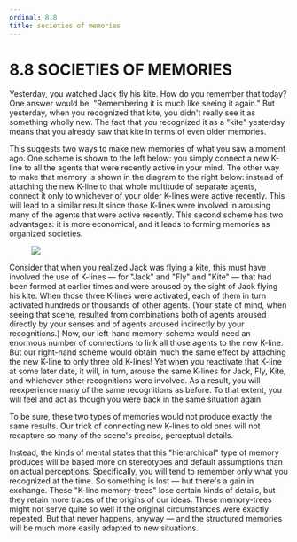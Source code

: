 ```yaml
---
ordinal: 8.8
title: societies of memories
---
```


# 8.8 SOCIETIES OF MEMORIES

Yesterday, you watched Jack fly his kite. How do you remember that today? One answer would be, "Remembering it is much like seeing it again." But yesterday, when you recognized that kite, you didn't really see it as something wholly new. The fact that you recognized it as a "kite" yesterday means that you already saw that kite in terms of even older memories.

This suggests two ways to make new memories of what you saw a moment ago. One scheme is shown to the left below: you simply connect a new K-line to all the agents that were recently active in your mind. The other way to make that memory is shown in the diagram to the right below: instead of attaching the new K-line to that whole multitude of separate agents, connect it only to whichever of your older K-lines were active recently. This will lead to a similar result since those K-lines were involved in arousing many of the agents that were active recently. This second scheme has two advantages: it is more economical, and it leads to forming memories as organized societies.

<figure><img src="/images/ch8/8-7.png"></img></figure>
Consider that when you realized Jack was flying a kite, this must have involved the use of K-lines &mdash; for "Jack" and "Fly" and "Kite" &mdash; that had been formed at earlier times and were aroused by the sight of Jack flying his kite. When those three K-lines were activated, each of them in turn activated hundreds or thousands of other agents. (Your state of mind, when seeing that scene, resulted from combinations both of agents aroused directly by your senses and of agents aroused indirectly by your recognitions.) Now, our left-hand memory-scheme would need an enormous number of connections to link all those agents to the new K-line. But our right-hand scheme would obtain much the same effect by attaching the new K-line to only three old K-lines! Yet when you reactivate that K-line at some later date, it will, in turn, arouse the same K-lines for Jack, Fly, Kite, and whichever other recognitions were involved. As a result, you will reexperience many of the same recognitions as before. To that extent, you will feel and act as though you were back in the same situation again.

To be sure, these two types of memories would not produce exactly the same results. Our trick of connecting new K-lines to old ones will not recapture so many of the scene's precise, perceptual details.

Instead, the kinds of mental states that this "hierarchical" type of memory produces will be based more on stereotypes and default assumptions than on actual perceptions. Specifically, you will tend to remember only what you recognized at the time. So something is lost &mdash; but there's a gain in exchange. These "K-line memory-trees" lose certain kinds of details, but they retain more traces of the origins of our ideas. These memory-trees might not serve quite so well if the original circumstances were exactly repeated. But that never happens, anyway &mdash; and the structured memories will be much more easily adapted to new situations.
